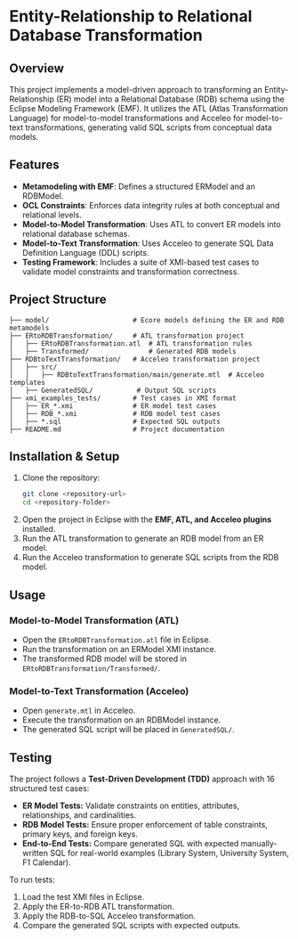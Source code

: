 # Entity-Relationship to Relational Database Transformation

## Overview
This project implements a model-driven approach to transforming an Entity-Relationship (ER) model into a Relational Database (RDB) schema using the Eclipse Modeling Framework (EMF). It utilizes the ATL (Atlas Transformation Language) for model-to-model transformations and Acceleo for model-to-text transformations, generating valid SQL scripts from conceptual data models.

## Features
- **Metamodeling with EMF**: Defines a structured ERModel and an RDBModel.
- **OCL Constraints**: Enforces data integrity rules at both conceptual and relational levels.
- **Model-to-Model Transformation**: Uses ATL to convert ER models into relational database schemas.
- **Model-to-Text Transformation**: Uses Acceleo to generate SQL Data Definition Language (DDL) scripts.
- **Testing Framework**: Includes a suite of XMI-based test cases to validate model constraints and transformation correctness.

## Project Structure
```
├── model/                     # Ecore models defining the ER and RDB metamodels
├── ERtoRDBTransformation/     # ATL transformation project
│   ├── ERtoRDBTransformation.atl  # ATL transformation rules
│   ├── Transformed/               # Generated RDB models
├── RDBtoTextTransformation/   # Acceleo transformation project
│   ├── src/
│   │   ├── RDBtoTextTransformation/main/generate.mtl  # Acceleo templates
│   ├── GeneratedSQL/           # Output SQL scripts
├── xmi_examples_tests/        # Test cases in XMI format
│   ├── ER_*.xmi               # ER model test cases
│   ├── RDB_*.xmi              # RDB model test cases
│   ├── *.sql                  # Expected SQL outputs
├── README.md                  # Project documentation
```

## Installation & Setup
1. Clone the repository:
   ```sh
   git clone <repository-url>
   cd <repository-folder>
   ```
2. Open the project in Eclipse with the **EMF, ATL, and Acceleo plugins** installed.
3. Run the ATL transformation to generate an RDB model from an ER model.
4. Run the Acceleo transformation to generate SQL scripts from the RDB model.

## Usage
### Model-to-Model Transformation (ATL)
- Open the `ERtoRDBTransformation.atl` file in Eclipse.
- Run the transformation on an ERModel XMI instance.
- The transformed RDB model will be stored in `ERtoRDBTransformation/Transformed/`.

### Model-to-Text Transformation (Acceleo)
- Open `generate.mtl` in Acceleo.
- Execute the transformation on an RDBModel instance.
- The generated SQL script will be placed in `GeneratedSQL/`.

## Testing
The project follows a **Test-Driven Development (TDD)** approach with 16 structured test cases:
- **ER Model Tests:** Validate constraints on entities, attributes, relationships, and cardinalities.
- **RDB Model Tests:** Ensure proper enforcement of table constraints, primary keys, and foreign keys.
- **End-to-End Tests:** Compare generated SQL with expected manually-written SQL for real-world examples (Library System, University System, F1 Calendar).

To run tests:
1. Load the test XMI files in Eclipse.
2. Apply the ER-to-RDB ATL transformation.
3. Apply the RDB-to-SQL Acceleo transformation.
4. Compare the generated SQL scripts with expected outputs.
